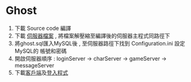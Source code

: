 # Ghost

1. 下載 Source code 編譯 
2. 下載 [伺服器檔案](https://github.com/york8817612/Ghost/releases/download/v1.2/Server.zip) , 將檔案解壓縮至編譯後的伺服器主程式同路徑下
3. 將ghost.sql匯入MySQL後 , 至伺服器路徑下找到 Configuration.ini 設定 MySQL的 帳號和密碼
4. 開啟伺服器順序 : loginServer -> charServer -> gameServer -> messageServer
5. 下載[客戶端](https://github.com/york8817612/Ghost/releases/tag/v1.0)及[登入程式](https://github.com/york8817612/Ghost/releases/tag/v1.1)
